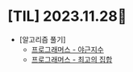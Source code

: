 # [TIL] 2023.11.28📒

 
* [알고리즘 풀기]
  * [프로그래머스 - 야근지수](https://github.com/elephant97/PROGRAMMERS/blob/main/Java/Level%203/%EC%95%BC%EA%B7%BC%EC%A7%80%EC%88%98.java)
  * [프로그래머스 - 최고의 집합](https://github.com/elephant97/PROGRAMMERS/blob/main/Java/Level%203/%EC%B5%9C%EA%B3%A0%EC%9D%98%EC%A7%91%ED%95%A9.java)
   
 
